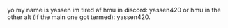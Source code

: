 yo my name is yassen
im tired af
hmu in discord: yassen420
or hmu in the other alt (if the main one got termed): yassen420.

